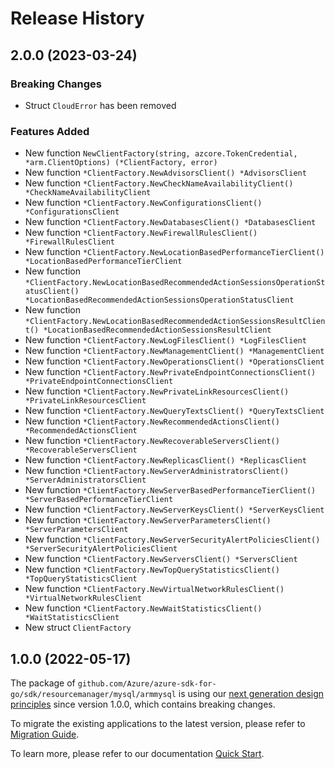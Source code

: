 # Release History

## 2.0.0 (2023-03-24)
### Breaking Changes

- Struct `CloudError` has been removed

### Features Added

- New function `NewClientFactory(string, azcore.TokenCredential, *arm.ClientOptions) (*ClientFactory, error)`
- New function `*ClientFactory.NewAdvisorsClient() *AdvisorsClient`
- New function `*ClientFactory.NewCheckNameAvailabilityClient() *CheckNameAvailabilityClient`
- New function `*ClientFactory.NewConfigurationsClient() *ConfigurationsClient`
- New function `*ClientFactory.NewDatabasesClient() *DatabasesClient`
- New function `*ClientFactory.NewFirewallRulesClient() *FirewallRulesClient`
- New function `*ClientFactory.NewLocationBasedPerformanceTierClient() *LocationBasedPerformanceTierClient`
- New function `*ClientFactory.NewLocationBasedRecommendedActionSessionsOperationStatusClient() *LocationBasedRecommendedActionSessionsOperationStatusClient`
- New function `*ClientFactory.NewLocationBasedRecommendedActionSessionsResultClient() *LocationBasedRecommendedActionSessionsResultClient`
- New function `*ClientFactory.NewLogFilesClient() *LogFilesClient`
- New function `*ClientFactory.NewManagementClient() *ManagementClient`
- New function `*ClientFactory.NewOperationsClient() *OperationsClient`
- New function `*ClientFactory.NewPrivateEndpointConnectionsClient() *PrivateEndpointConnectionsClient`
- New function `*ClientFactory.NewPrivateLinkResourcesClient() *PrivateLinkResourcesClient`
- New function `*ClientFactory.NewQueryTextsClient() *QueryTextsClient`
- New function `*ClientFactory.NewRecommendedActionsClient() *RecommendedActionsClient`
- New function `*ClientFactory.NewRecoverableServersClient() *RecoverableServersClient`
- New function `*ClientFactory.NewReplicasClient() *ReplicasClient`
- New function `*ClientFactory.NewServerAdministratorsClient() *ServerAdministratorsClient`
- New function `*ClientFactory.NewServerBasedPerformanceTierClient() *ServerBasedPerformanceTierClient`
- New function `*ClientFactory.NewServerKeysClient() *ServerKeysClient`
- New function `*ClientFactory.NewServerParametersClient() *ServerParametersClient`
- New function `*ClientFactory.NewServerSecurityAlertPoliciesClient() *ServerSecurityAlertPoliciesClient`
- New function `*ClientFactory.NewServersClient() *ServersClient`
- New function `*ClientFactory.NewTopQueryStatisticsClient() *TopQueryStatisticsClient`
- New function `*ClientFactory.NewVirtualNetworkRulesClient() *VirtualNetworkRulesClient`
- New function `*ClientFactory.NewWaitStatisticsClient() *WaitStatisticsClient`
- New struct `ClientFactory`


## 1.0.0 (2022-05-17)

The package of `github.com/Azure/azure-sdk-for-go/sdk/resourcemanager/mysql/armmysql` is using our [next generation design principles](https://azure.github.io/azure-sdk/general_introduction.html) since version 1.0.0, which contains breaking changes.

To migrate the existing applications to the latest version, please refer to [Migration Guide](https://aka.ms/azsdk/go/mgmt/migration).

To learn more, please refer to our documentation [Quick Start](https://aka.ms/azsdk/go/mgmt).
